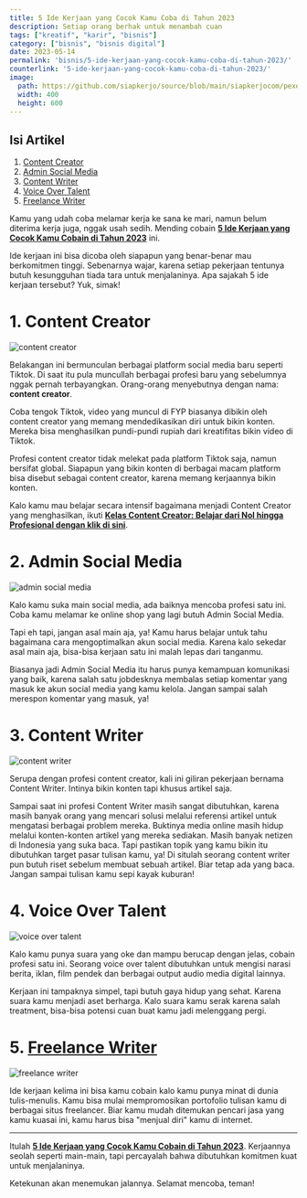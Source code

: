 ```yaml
---
title: 5 Ide Kerjaan yang Cocok Kamu Coba di Tahun 2023
description: Setiap orang berhak untuk menambah cuan 
tags: ["kreatif", "karir", "bisnis"]
category: ["bisnis", "bisnis digital"]
date: 2023-05-14
permalink: 'bisnis/5-ide-kerjaan-yang-cocok-kamu-coba-di-tahun-2023/'
counterlink: '5-ide-kerjaan-yang-cocok-kamu-coba-di-tahun-2023/'
image:
  path: https://github.com/siapkerjo/source/blob/main/siapkerjocom/pexels-pnw-production-9218702.jpg?raw=true
  width: 400
  height: 600
---
```


## Isi Artikel

1.  [Content Creator](#content-creator) 
2.  [Admin Social Media](#admin-social-media) 
3.  [Content Writer](#content-writer) 
4.  [Voice Over Talent](#voice-over-talent) 
5.  [Freelance Writer](#freelance-writer) 

Kamu yang udah coba melamar kerja ke sana ke mari, namun belum diterima kerja juga, nggak usah sedih. Mending cobain [**5 Ide Kerjaan yang Cocok Kamu Cobain di Tahun 2023**](https://blog.siapkerjo.com/bisnis/5-ide-kerjaan-yang-cocok-kamu-coba-di-tahun-2023/) ini.

Ide kerjaan ini bisa dicoba oleh siapapun yang benar-benar mau berkomitmen tinggi. Sebenarnya wajar, karena setiap pekerjaan tentunya butuh kesungguhan tiada tara untuk menjalaninya. Apa sajakah 5 ide kerjaan tersebut? Yuk, simak!

# 1. Content Creator

![content creator](https://github.com/siapkerjo/source/blob/main/siapkerjocom/pexels-pnw-production-9218702.jpg?raw=true)

Belakangan ini bermunculan berbagai platform social media baru seperti Tiktok. Di saat itu pula muncullah berbagai profesi baru yang sebelumnya nggak pernah terbayangkan. Orang-orang menyebutnya dengan nama: **content creator**.

Coba tengok Tiktok, video yang muncul di FYP biasanya dibikin oleh content creator yang memang mendedikasikan diri untuk bikin konten. Mereka bisa menghasilkan pundi-pundi rupiah dari kreatifitas bikin video di Tiktok.

Profesi content creator tidak melekat pada platform Tiktok saja, namun bersifat global. Siapapun yang bikin konten di berbagai macam platform bisa disebut sebagai content creator, karena memang kerjaannya bikin konten.

Kalo kamu mau belajar secara intensif bagaimana menjadi Content Creator yang menghasilkan, ikuti [**Kelas Content Creator: Belajar dari Nol hingga Profesional dengan klik di sini**](https://habiskerja.com/kelas-content-creator/?ref=muhnurulhakim&campaign=KelasContentCreator).

# 2. Admin Social Media

![admin social media](https://github.com/siapkerjo/source/blob/main/siapkerjocom/pexels-cottonbro-studio-5081917.jpg?raw=true)

Kalo kamu suka main social media, ada baiknya mencoba profesi satu ini. Coba kamu melamar ke online shop yang lagi butuh Admin Social Media.

Tapi eh tapi, jangan asal main aja, ya! Kamu harus belajar untuk tahu bagaimana cara mengoptimalkan akun social media. Karena kalo sekedar asal main aja, bisa-bisa kerjaan satu ini malah lepas dari tanganmu.

Biasanya jadi Admin Social Media itu harus punya kemampuan komunikasi yang baik, karena salah satu jobdesknya membalas setiap komentar yang masuk ke akun social media yang kamu kelola. Jangan sampai salah merespon komentar yang masuk, ya!

# 3. Content Writer

![content writer](https://github.com/siapkerjo/source/blob/main/siapkerjocom/pexels-vlada-karpovich-4050290.jpg?raw=true)

Serupa dengan profesi content creator, kali ini giliran pekerjaan bernama Content Writer. Intinya bikin konten tapi khusus artikel saja.

Sampai saat ini profesi Content Writer masih sangat dibutuhkan, karena masih banyak orang yang mencari solusi melalui referensi artikel untuk mengatasi berbagai problem mereka. Buktinya media online masih hidup melalui konten-konten artikel yang mereka sediakan. Masih banyak netizen di Indonesia yang suka baca. Tapi pastikan topik yang kamu bikin itu dibutuhkan target pasar tulisan kamu, ya! Di situlah seorang content writer pun butuh riset sebelum membuat sebuah artikel. Biar tetap ada yang baca. Jangan sampai tulisan kamu sepi kayak kuburan!

# 4. Voice Over Talent

![voice over talent](https://github.com/siapkerjo/source/blob/main/siapkerjocom/pexels-george-milton-6953867.jpg?raw=true)

Kalo kamu punya suara yang oke dan mampu berucap dengan jelas, cobain profesi satu ini. Seorang voice over talent dibutuhkan untuk mengisi narasi berita, iklan, film pendek dan berbagai output audio media digital lainnya.

Kerjaan ini tampaknya simpel, tapi butuh gaya hidup yang sehat. Karena suara kamu menjadi aset berharga. Kalo suara kamu serak karena salah treatment, bisa-bisa potensi cuan buat kamu jadi melenggang pergi.

# 5. [Freelance Writer](https://mediabaru.orderio.id/2023-02-02-mengenal-freelance-writer/)

![freelance writer](https://github.com/siapkerjo/source/blob/main/siapkerjocom/pexels-karolina-grabowska-4467735.jpg?raw=true)

Ide kerjaan kelima ini bisa kamu cobain kalo kamu punya minat di dunia tulis-menulis. Kamu bisa mulai mempromosikan portofolio tulisan kamu di berbagai situs freelancer. Biar kamu mudah ditemukan pencari jasa yang kamu kuasai ini, kamu harus bisa "menjual diri" kamu di internet.

---

Itulah [**5 Ide Kerjaan yang Cocok Kamu Cobain di Tahun 2023**](https://blog.siapkerjo.com/bisnis/5-ide-kerjaan-yang-cocok-kamu-coba-di-tahun-2023/). Kerjaannya seolah seperti main-main, tapi percayalah bahwa dibutuhkan komitmen kuat untuk menjalaninya. 

Ketekunan akan menemukan jalannya. Selamat mencoba, teman!

